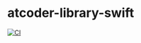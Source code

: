 # atcoder-library-swift
[![CI](https://github.com/codersanjeev/atcoder-library-swift/actions/workflows/swift.yml/badge.svg?branch=main)](https://github.com/codersanjeev/atcoder-library-swift/actions/workflows/swift.yml)
